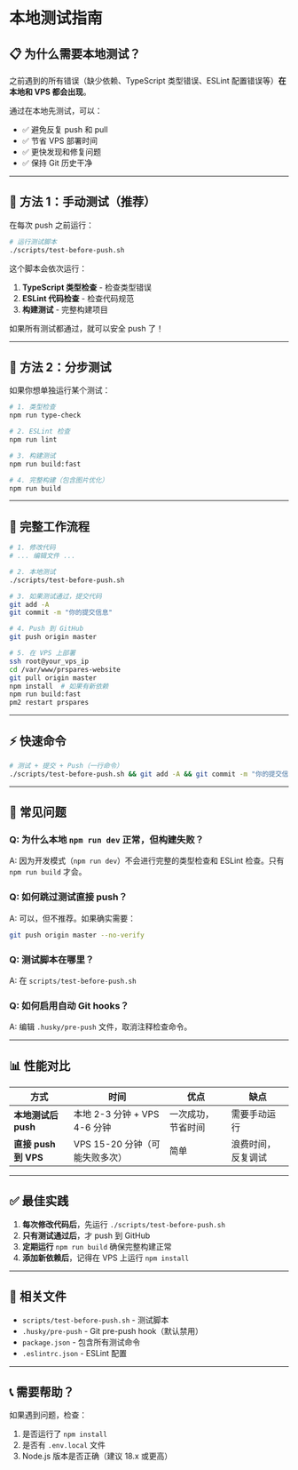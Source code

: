 # 本地测试指南

## 📋 为什么需要本地测试？

之前遇到的所有错误（缺少依赖、TypeScript 类型错误、ESLint 配置错误等）**在本地和 VPS 都会出现**。

通过在本地先测试，可以：
- ✅ 避免反复 push 和 pull
- ✅ 节省 VPS 部署时间
- ✅ 更快发现和修复问题
- ✅ 保持 Git 历史干净

---

## 🚀 方法 1：手动测试（推荐）

在每次 push 之前运行：

```bash
# 运行测试脚本
./scripts/test-before-push.sh
```

这个脚本会依次运行：
1. **TypeScript 类型检查** - 检查类型错误
2. **ESLint 代码检查** - 检查代码规范
3. **构建测试** - 完整构建项目

如果所有测试都通过，就可以安全 push 了！

---

## 🔧 方法 2：分步测试

如果你想单独运行某个测试：

```bash
# 1. 类型检查
npm run type-check

# 2. ESLint 检查
npm run lint

# 3. 构建测试
npm run build:fast

# 4. 完整构建（包含图片优化）
npm run build
```

---

## 📝 完整工作流程

```bash
# 1. 修改代码
# ... 编辑文件 ...

# 2. 本地测试
./scripts/test-before-push.sh

# 3. 如果测试通过，提交代码
git add -A
git commit -m "你的提交信息"

# 4. Push 到 GitHub
git push origin master

# 5. 在 VPS 上部署
ssh root@your_vps_ip
cd /var/www/prspares-website
git pull origin master
npm install  # 如果有新依赖
npm run build:fast
pm2 restart prspares
```

---

## ⚡ 快速命令

```bash
# 测试 + 提交 + Push（一行命令）
./scripts/test-before-push.sh && git add -A && git commit -m "你的提交信息" && git push origin master
```

---

## 🎯 常见问题

### Q: 为什么本地 `npm run dev` 正常，但构建失败？

A: 因为开发模式（`npm run dev`）不会进行完整的类型检查和 ESLint 检查。只有 `npm run build` 才会。

### Q: 如何跳过测试直接 push？

A: 可以，但不推荐。如果确实需要：
```bash
git push origin master --no-verify
```

### Q: 测试脚本在哪里？

A: 在 `scripts/test-before-push.sh`

### Q: 如何启用自动 Git hooks？

A: 编辑 `.husky/pre-push` 文件，取消注释检查命令。

---

## 📊 性能对比

| 方式 | 时间 | 优点 | 缺点 |
|------|------|------|------|
| **本地测试后 push** | 本地 2-3 分钟 + VPS 4-6 分钟 | 一次成功，节省时间 | 需要手动运行 |
| **直接 push 到 VPS** | VPS 15-20 分钟（可能失败多次） | 简单 | 浪费时间，反复调试 |

---

## ✅ 最佳实践

1. **每次修改代码后**，先运行 `./scripts/test-before-push.sh`
2. **只有测试通过后**，才 push 到 GitHub
3. **定期运行** `npm run build` 确保完整构建正常
4. **添加新依赖后**，记得在 VPS 上运行 `npm install`

---

## 🔗 相关文件

- `scripts/test-before-push.sh` - 测试脚本
- `.husky/pre-push` - Git pre-push hook（默认禁用）
- `package.json` - 包含所有测试命令
- `.eslintrc.json` - ESLint 配置

---

## 📞 需要帮助？

如果遇到问题，检查：
1. 是否运行了 `npm install`
2. 是否有 `.env.local` 文件
3. Node.js 版本是否正确（建议 18.x 或更高）

